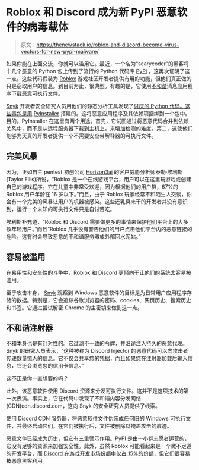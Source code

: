 # Roblox 和 Discord 成为新 PyPI 恶意软件的病毒载体

> 原文：<https://thenewstack.io/roblox-and-discord-become-virus-vectors-for-new-pypi-malware/>

如果你能在上面交流，你就可以滥用它。最近，一个名为“scarycoder”的黑客将十几个恶意的 Python 包上传到了流行的 Python 代码库 [PyPI](https://pypi.org/) ，这再次证明了这一点。这些代码假装为 [Roblox](https://www.roblox.com/) 游戏社区开发者提供有用的功能，但他们真正做的只是窃取用户的信息。到目前为止，很典型。有趣的是，它使用[不和谐](https://discord.com/)消息应用程序下载恶意可执行文件。

[Snyk](https://snyk.io/) 开发者安全研究人员用他们的静态分析工具发现了[讨厌的 Python 代码。这些毒包是用](https://snyk.io/blog/pypi-malware-discord-roblox-credential-payment-info/) [PyInstaller](https://pypi.org/project/pyinstaller/) 搭建的。这将恶意应用程序及其依赖项捆绑到一个包中。目的。PyInstaller 在这里有两个用途。首先，它试图通过将恶意代码合并到依赖关系中，而不是从远程服务器下载到主机上，来增加检测的难度。第二，这使他们能够为天真的开发者提供一个不需要安全带解释器的可执行文件。

## 完美风暴

因为，正如自主 pentest 初创公司 [Horizon3ai](https://u7061146.ct.sendgrid.net/ls/click?upn=4tNED-2FM8iDZJQyQ53jATUST9fX64-2FX7G8oio3HdExkfpXlsDdy0DMjoZZzh-2Fv3fxlqdT_O3XWFiAdWrzzrOIt72qAuP-2FbndfNk77oStsNu8L1BZNSBDH9ZVpZMiWh22qnSWWfCNFlq2-2BTY-2BZaCZRzgpaALYVyvbM1tcce9KqPMRrIaADu8wrDQ3g-2FKrEN42Un6buB12gFM9JkQsYU7I88hoyG3mpTswMKUQ2NO7yWCHouS94cJdl0E-2BBVtkdZ-2BUT-2FK0aY4zZJdrANEnflI2YlsCorDM5KHSuHl-2BVEsJUE8hpmbf1EjUrEvza0t-2BwIjWCM8AlCfNY9YSdU9XAEi4MQi3eMHUBMYxPiiK9L7Wz7olJrthKyp1ngFLtbXObjLAK9kFo5cg9uih0n5VpH211ad4E4l79UrUyZi-2FFlzI1M8w2Tiuo-3D) 的客户威胁分析师泰勒·埃利斯(Taylor Ellis)所说，“Roblox 是一个在线游戏平台，用户可以在这里玩游戏或创建自己的游戏程序。它在儿童中非常受欢迎，因为根据他们的用户群，67%的 Roblox 用户年龄在 16 岁以下。”而且，由于 Roblox 玩家经常不和陌生人交谈，你会有一个完美的风暴让用户的机器被感染。这些还乳臭未干的开发者并没有意识到，运行一个未知的可执行文件只是自讨苦吃。

埃利斯补充道，“Roblox 和 Discord 需要做更多的事情来保护他们平台上的大多数年轻用户。”而且“Roblox 几乎没有警告他们的用户点击他们平台内的恶意链接的危险，这有时会导致恶意的不和谐服务器或外部回水网站。”

## 容易被滥用

在易用性和安全性的斗争中，Roblox 和 Discord 更倾向于让他们的系统太容易被滥用。

至于攻击本身， [Snyk](https://thenewstack.io/snyk-rethinks-static-application-security-testing-for-developers/) 观察到 Windows 恶意软件的目标是为日常用户应用程序存储的数据。特别是，它会追踪谷歌浏览器的密码、cookies、网页历史、搜索历史和书签。它通过尝试解密 Chrome 的主密钥来做到这一点。

## 不和谐注射器

不和本身也是有针对性的。它过滤不一致的令牌，并沿途注入持久的恶意代理。Snyk 的研究人员表示，“这种被称为 Discord Injector 的恶意代码可以向攻击者传递数量惊人的信息。它不仅会共享您的凭据，而且如果您在注射器加载后输入信息，它还会浏览您的信用卡信息。”

这不正是你一直想要的吗？

此外，该恶意软件使用 Discord 资源来分发可执行文件。这并不是这项技术的第一次表演。事实上，它在代码中发现了不和谐内容分发网络(CDN)cdn.discord.com，这向 Snyk 的安全研究人员提供了线索。

使用 Discord CDN 服务器，将恶意软件文件伪装成任何旧的 Windows 可执行文件，并最终启动它们。在它们被执行后，文件被删除以掩盖攻击的痕迹。

恶意文件已经成为历史，但它有三重警示作用。PyPI 是由一小群志愿者运营的，它没有足够的资源来加强安全性。此外，虽然 Roblox 可能看起来是一个微不足道的开发平台，而 [Discord 在游戏开发市场份额中仅占 15%的份额](https://www.slintel.com/tech/game-development/discord-market-share#:~:text=Discord%20has%20market%20share%20of,Gaming%20with%2010.33%25%20market%20share.)，但它们很容易被恶意黑客利用。

<svg xmlns:xlink="http://www.w3.org/1999/xlink" viewBox="0 0 68 31" version="1.1"><title>Group</title> <desc>Created with Sketch.</desc></svg>